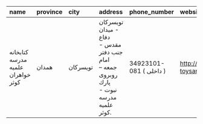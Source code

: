 | name                              | province   | city     | address                                                                                | phone_number            | website                            |
|:----------------------------------|:-----------|:---------|:---------------------------------------------------------------------------------------|:------------------------|:-----------------------------------|
| كتابخانه مدرسه علمیه خواهران كوثر | همدان      | تویسرکان | تویسركان - میدان دفاع مقدس - جنب دفتر امام جمعه – روبروی پارك نبوت - مدرسه علمیه كوثر. | 34923101-081 ( داخلی  ) | http://kosar-toysarkan.womenhc.com |